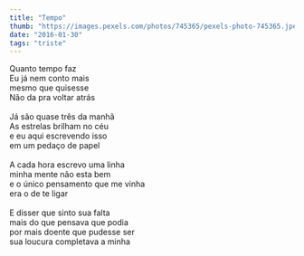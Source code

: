 ```yaml
---
title: "Tempo"
thumb: "https://images.pexels.com/photos/745365/pexels-photo-745365.jpeg"
date: "2016-01-30"
tags: "triste"
---
```

Quanto tempo faz  
Eu já nem conto mais  
mesmo que quisesse  
Não da pra voltar atrás  
<br />
Já são quase três da manhã  
As estrelas brilham no céu  
e eu aqui escrevendo isso  
em um pedaço de papel  
<br />
A cada hora escrevo uma linha  
minha mente não esta bem  
e o único pensamento que me vinha  
era o de te ligar  
<br />
E disser que sinto sua falta  
mais do que pensava que podia  
por mais doente que pudesse ser  
sua loucura completava a minha  